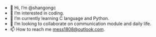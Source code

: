 - 👋 Hi, I’m @shangongc
- 👀 I’m interested in coding.
- 🌱 I’m currently learning C language and Python.
- 💞️ I’m looking to collaborate on communication module and daily life.
- 📫 How to reach me mess1808@outlook.com.

<!---
shangongc/shangongc is a ✨ special ✨ repository because its `README.md` (this file) appears on your GitHub profile.
You can click the Preview link to take a look at your changes.
--->
